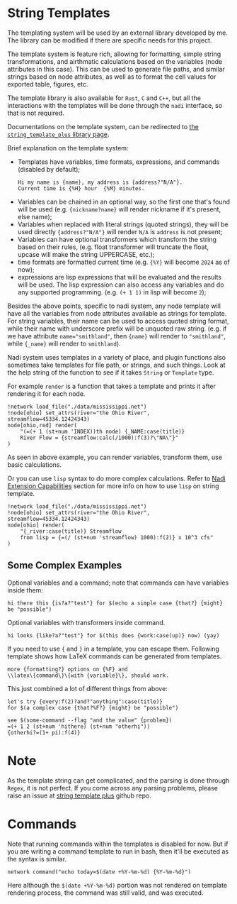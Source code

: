 # String Templates

The templating system will be used by an external library developed by
me. The library can be modified if there are specific needs for this
project.

The template system is feature rich, allowing for formatting, simple
string transformations, and airthmatic calculations based on the
variables (node attributes in this case). This can be used to generate
file paths, and similar strings based on node attributes, as well as
to format the cell values for exported table, figures, etc.

The template library is also available for `Rust`, `C` and `C++`, but
all the interactions with the templates will be done through the
`nadi` interface, so that is not required.

Documentations on the template system, can be redirected to
[the `string_template_plus` library page](https://docs.rs/string-template-plus/latest/string_template_plus/).

Brief explanation on the template system:
- Templates have variables, time formats, expressions, and commands
  (disabled by default);
  ```stp
  Hi my name is {name}, my address is {address?"N/A"}.
  Current time is {%H} hour  {%M} minutes.
  ```
- Variables can be chained in an optional way, so the first one that's
  found will be used (e.g. `{nickname?name}` will render nickname if
  it's present, else name);
- Variables when replaced with literal strings (quoted strings), they
  will be used directly `{address?"N/A"}` will render `N/A` is
  `address` is not present;
- Variables can have optional transformers which transform the string
  based on their rules, (e.g. float transformer will truncate the
  float, upcase will make the string UPPERCASE, etc.);
- time formats are formatted current time (e.g. `{%Y}` will become
  `2024` as of now);
- expressions are lisp expressions that will be evaluated and the
  results will be used. The lisp expression can also access any
  variables and do any supported programming. (e.g. `(+ 1 1)` in lisp
  will become `2`);

Besides the above points, specific to nadi system, any node template
will have all the variables from node attributes available as strings
for template. For string variables, their name can be used to access
quoted string format, while their name with underscore prefix will be
unquoted raw string. (e.g. if we have attribute `name="smithland"`,
then `{name}` will render to `"smithland"`, while `{_name}` will
render to `smithland`).

Nadi system uses templates in a variety of place, and plugin functions
also sometimes take templates for file path, or strings, and such
things. Look at the help string of the function to see if it takes
`String` or `Template` type.

For example `render` is a function that takes a template and prints it
after rendering it for each node.

```task run
!network load_file("./data/mississippi.net")
!node[ohio] set_attrs(river="the Ohio River", streamflow=45334.12424343)
node[ohio,red] render(
	"(=(+ 1 (st+num 'INDEX))th node) {_NAME:case(title)}
	River Flow = {streamflow:calc(/1000):f(3)?\"NA\"}"
)
```
As seen in above example, you can render variables, transform them, use basic calculations.

Or you can use `lisp` syntax to do more complex calculations. Refer to
[Nadi Extension Capabilities](../system/extensions.md) section for more
info on how to use `lisp` on string template.

```task run
!network load_file("./data/mississippi.net")
!node[ohio] set_attrs(river="the Ohio River", streamflow=45334.12424343)
node[ohio] render(
	"{_river:case(title)} Streamflow
	from lisp = {=(/ (st+num 'streamflow) 1000):f(2)} x 10^3 cfs"
)
```

## Some Complex Examples

Optional variables and a command; note that commands can have variables inside them:
```stp
hi there this {is?a?"test"} for $(echo a simple case {that?} {might} be "possible")
```

Optional variables with transformers inside command.
```stp
hi looks {like?a?"test"} for $(this does {work:case(up)} now) (yay)
```

If you need to use `{` and `}` in a template, you can escape them. Following template shows how LaTeX commands can be generated from templates.
```stp
more {formatting?} options on {%F} and
\\latex\{command\}\{with {variable}\}, should work.
```

This just combined a lot of different things from above:
```stp
let's try {every:f(2)?and?"anything":case(title)}
for $(a complex case {that?%F?} {might} be "possible")

see $(some-command --flag "and the value" {problem})
=(+ 1 2 (st+num 'hithere) (st+num "otherhi"))
{otherhi?=(1+ pi):f(4)}
```

# Note
As the template string can get complicated, and the parsing is done
through `Regex`, it is not perfect. If you come across any parsing
problems, please raise an issue at [string template
plus](https://github.com/Atreyagaurav/string-template-plus) github
repo.

# Commands
Note that running commands within the templates is disabled for
now. But if you are writing a command template to run in bash, then
it'll be executed as the syntax is similar.

```task run
network command("echo today=$(date +%Y-%m-%d) {%Y-%m-%d}")
```
Here although the `$(date +%Y-%m-%d)` portion was not rendered on template rendering process, the command was still valid, and was executed.
